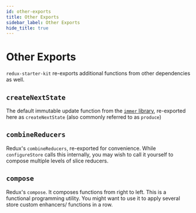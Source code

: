 ```yaml
---
id: other-exports
title: Other Exports
sidebar_label: Other Exports
hide_title: true
---
```


# Other Exports

`redux-starter-kit` re-exports additional functions from other dependencies as well.

## `createNextState`

The default immutable update function from the [`immer` library](https://github.com/mweststrate/immer#api), re-exported here as `createNextState` (also commonly referred to as `produce`)

## `combineReducers`

Redux's `combineReducers`, re-exported for convenience. While `configureStore` calls this internally, you may wish to call it yourself to compose multiple levels of slice reducers.

## `compose`

Redux's `compose`. It composes functions from right to left.
This is a functional programming utility. You might want to use it to apply several store custom enhancers/ functions in a row.
